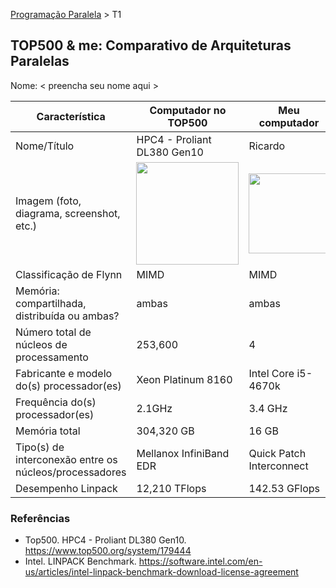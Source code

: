 [Programação Paralela](https://github.com/AndreaInfUFSM/elc139-2018a) > T1

TOP500 & me: Comparativo de Arquiteturas Paralelas
--------------------------------------------------

Nome: < preencha seu nome aqui >

| Característica                                            | Computador no TOP500  | Meu computador  |
| --------------------------------------------------------- | --------------------- | --------------- |
| Nome/Título                                               |    HPC4 - Proliant DL380 Gen10    |      Ricardo       |
| Imagem (foto, diagrama, screenshot, etc.)                 | <img src="https://static.toiimg.com/photo/64973476.cms" width="164"> | <img src="https://images-na.ssl-images-amazon.com/images/I/518pvtz8oJL.jpg" width="128">|
| Classificação de Flynn                                    |          MIMD             |       MIMD          |
| Memória: compartilhada, distribuída ou ambas?             |           ambas            |         ambas        |
| Número total de núcleos de processamento                  |            253,600         |        4         |
| Fabricante e modelo do(s) processador(es)                 |       Xeon Platinum 8160     |       Intel Core i5-4670k          |
| Frequência do(s) processador(es)                          |            2.1GHz           |         3.4 GHz        |
| Memória total                                             |           304,320 GB            |        16 GB         |
| Tipo(s) de interconexão entre os núcleos/processadores    |   Mellanox InfiniBand EDR     |      Quick Patch Interconnect   |
| Desempenho Linpack                                        |          12,210 TFlops             |         142.53 GFlops       |

### Referências
- Top500. HPC4 - Proliant DL380 Gen10. https://www.top500.org/system/179444
- Intel. LINPACK Benchmark. https://software.intel.com/en-us/articles/intel-linpack-benchmark-download-license-agreement

